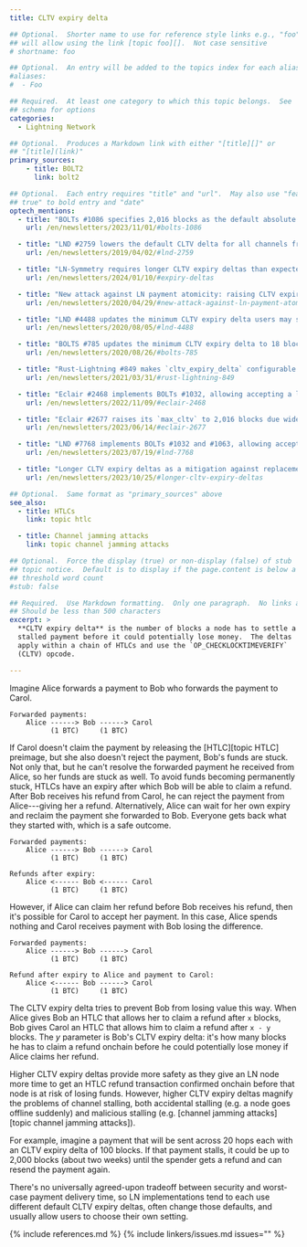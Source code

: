 ```yaml
---
title: CLTV expiry delta

## Optional.  Shorter name to use for reference style links e.g., "foo"
## will allow using the link [topic foo][].  Not case sensitive
# shortname: foo

## Optional.  An entry will be added to the topics index for each alias
#aliases:
#  - Foo

## Required.  At least one category to which this topic belongs.  See
## schema for options
categories:
  - Lightning Network

## Optional.  Produces a Markdown link with either "[title][]" or
## "[title](link)"
primary_sources:
    - title: BOLT2
      link: bolt2

## Optional.  Each entry requires "title" and "url".  May also use "feature:
## true" to bold entry and "date"
optech_mentions:
  - title: "BOLTs #1086 specifies 2,016 blocks as the default absolute maximum CLTV expiry"
    url: /en/newsletters/2023/11/01/#bolts-1086

  - title: "LND #2759 lowers the default CLTV delta for all channels from 144 blocks to 40 blocks"
    url: /en/newsletters/2019/04/02/#lnd-2759

  - title: "LN-Symmetry requires longer CLTV expiry deltas than expected"
    url: /en/newsletters/2024/01/10/#expiry-deltas

  - title: "New attack against LN payment atomicity: raising CLTV expiry delta recommended"
    url: /en/newsletters/2020/04/29/#new-attack-against-ln-payment-atomicity

  - title: "LND #4488 updates the minimum CLTV expiry delta users may set to 18 blocks"
    url: /en/newsletters/2020/08/05/#lnd-4488

  - title: "BOLTS #785 updates the minimum CLTV expiry delta to 18 blocks"
    url: /en/newsletters/2020/08/26/#bolts-785

  - title: "Rust-Lightning #849 makes `cltv_expiry_delta` configurable and reduces the default from 72 to 36"
    url: /en/newsletters/2021/03/31/#rust-lightning-849

  - title: "Eclair #2468 implements BOLTs #1032, allowing accepting a longer expiry than requested"
    url: /en/newsletters/2022/11/09/#eclair-2468

  - title: "Eclair #2677 raises its `max_cltv` to 2,016 blocks due widespread increases in CLTV expiry deltas"
    url: /en/newsletters/2023/06/14/#eclair-2677

  - title: "LND #7768 implements BOLTs #1032 and #1063, allowing accepting a longer expiry than requested"
    url: /en/newsletters/2023/07/19/#lnd-7768

  - title: "Longer CLTV expiry deltas as a mitigation against replacement cycling attacks"
    url: /en/newsletters/2023/10/25/#longer-cltv-expiry-deltas

## Optional.  Same format as "primary_sources" above
see_also:
  - title: HTLCs
    link: topic htlc

  - title: Channel jamming attacks
    link: topic channel jamming attacks

## Optional.  Force the display (true) or non-display (false) of stub
## topic notice.  Default is to display if the page.content is below a
## threshold word count
#stub: false

## Required.  Use Markdown formatting.  Only one paragraph.  No links allowed.
## Should be less than 500 characters
excerpt: >
  **CLTV expiry delta** is the number of blocks a node has to settle a
  stalled payment before it could potentially lose money.  The deltas
  apply within a chain of HTLCs and use the `OP_CHECKLOCKTIMEVERIFY`
  (CLTV) opcode.

---
```

Imagine Alice forwards a payment to Bob who forwards the payment to
Carol.

    Forwarded payments:
        Alice ------> Bob ------> Carol
              (1 BTC)     (1 BTC)

If Carol doesn't claim the payment by releasing the [HTLC][topic
HTLC] preimage, but she also doesn't reject the payment, Bob's funds are
stuck.  Not only that, but he can't resolve the forwarded payment he
received from Alice, so her funds are stuck as well.  To avoid funds
becoming permanently stuck, HTLCs have an expiry after which Bob will
be able to claim a refund.  After Bob receives his refund from Carol, he
can reject the payment from Alice---giving her a refund.  Alternatively,
Alice can wait for her own expiry and reclaim the payment she forwarded
to Bob.  Everyone gets back what they started with, which is a safe
outcome.

    Forwarded payments:
        Alice ------> Bob ------> Carol
              (1 BTC)     (1 BTC)

    Refunds after expiry:
        Alice <------ Bob <------ Carol
              (1 BTC)     (1 BTC)

However, if Alice can claim her refund before Bob receives his refund,
then it's possible for Carol to accept her payment.  In this case, Alice
spends nothing and Carol receives payment with Bob losing the
difference.

    Forwarded payments:
        Alice ------> Bob ------> Carol
              (1 BTC)     (1 BTC)

    Refund after expiry to Alice and payment to Carol:
        Alice <------ Bob ------> Carol
              (1 BTC)     (1 BTC)

The CLTV expiry delta tries to prevent Bob from losing value this way.
When Alice gives Bob an HTLC that allows her to claim a refund after
`x` blocks, Bob gives Carol an HTLC that allows him to claim a refund
after `x - y` blocks.  The _y_ parameter is Bob's CLTV expiry delta:
it's how many blocks he has to claim a refund onchain before he could
potentially lose money if Alice claims her refund.

Higher CLTV expiry deltas provide more safety as they give an LN node more time
to get an HTLC refund transaction confirmed onchain before that node is
at risk of losing funds.  However, higher CLTV expiry deltas magnify the
problems of channel stalling, both accidental stalling (e.g. a node goes
offline suddenly) and malicious stalling (e.g. [channel jamming
attacks][topic channel jamming attacks]).

For example, imagine a payment that will be sent across 20 hops each
with an CLTV expiry delta of 100 blocks.  If that payment stalls, it
could be up to 2,000 blocks (about two weeks) until the spender gets
a refund and can resend the payment again.

There's no universally agreed-upon tradeoff between security and
worst-case payment delivery time, so LN implementations tend to each use
different default CLTV expiry deltas, often change those defaults, and
usually allow users to choose their own setting.

{% include references.md %}
{% include linkers/issues.md issues="" %}
